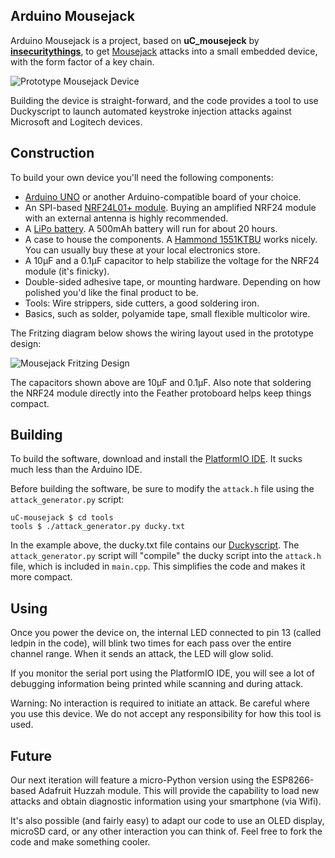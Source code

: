 Arduino Mousejack
-----------------

Arduino Mousejack is a project, based on **uC_mousejeck** by **[insecuritythings](https://github.com/insecurityofthings/uC_mousejack)**, to get [Mousejack](https://www.mousejack.com) attacks into a small embedded device, with the form factor of a key chain.

![Prototype Mousejack Device](https://store.arduino.cc/usa/arduino-uno-rev3:small)

Building the device is straight-forward, and the code provides a tool to use Duckyscript to launch automated keystroke injection attacks against Microsoft and Logitech devices.

Construction
------------

To build your own device you'll need the following components:
 - [Arduino UNO](https://www.adafruit.com/products/2771) or another Arduino-compatible board of your choice.
 - An SPI-based [NRF24L01+ module](http://www.icstation.com/22dbm-100mw-nrf24l01ppalna-wireless-transmission-module-p-4677.html). Buying an amplified NRF24 module with an external antenna is highly recommended.
 - A [LiPo battery](https://www.adafruit.com/products/1578). A 500mAh battery will run for about 20 hours.
 - A case to house the components. A [Hammond 1551KTBU](http://www.hammondmfg.com/dwg9TBU.htm) works nicely. You can usually buy these at your local electronics store.
 - A 10μF and a 0.1μF capacitor to help stabilize the voltage for the NRF24 module (it's finicky).
 - Double-sided adhesive tape, or mounting hardware. Depending on how polished you'd like the final product to be.
 - Tools: Wire strippers, side cutters, a good soldering iron.
 - Basics, such as solder, polyamide tape, small flexible multicolor wire.

 The Fritzing diagram below shows the wiring layout used in the prototype design:

 ![Mousejack Fritzing Design](https://raw.githubusercontent.com/dnatividade/Arduino_mousejack/master/img/Arduino-MouseJack2_bb.png)

 The capacitors shown above are 10μF and 0.1μF. Also note that soldering the NRF24 module directly into the Feather protoboard helps keep things compact.

 Building
 --------

 To build the software, download and install the [PlatformIO IDE](http://platformio.org/platformio-ide). It sucks much less than the Arduino IDE.

 Before building the software, be sure to modify the `attack.h` file using the `attack_generator.py` script:

 ```
 uC-mousejack $ cd tools
 tools $ ./attack_generator.py ducky.txt
 ```

 In the example above, the ducky.txt file contains our [Duckyscript](https://github.com/hak5darren/USB-Rubber-Ducky/wiki/Duckyscript). The `attack_generator.py` script will "compile" the ducky script into the `attack.h` file, which is included in `main.cpp`. This simplifies the code and makes it more compact.

 Using
 -----

 Once you power the device on, the internal LED connected to pin 13 (called ledpin in the code), will blink two times for each pass over the entire channel range. When it sends an attack, the LED will glow solid.

 If you monitor the serial port using the PlatformIO IDE, you will see a lot of debugging information being printed while scanning and during attack.

 Warning: No interaction is required to initiate an attack. Be careful where you use this device. We do not accept any responsibility for how this tool is used.

 Future
 ------

 Our next iteration will feature a micro-Python version using the ESP8266-based Adafruit Huzzah module. This will provide the capability to load new attacks and obtain diagnostic information using your smartphone (via Wifi).

 It's also possible (and fairly easy) to adapt our code to use an OLED display, microSD card, or any other interaction you can think of. Feel free to fork the code and make something cooler.
